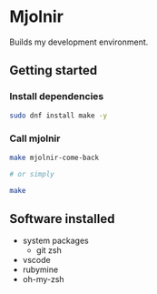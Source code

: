 # Mjolnir

Builds my development environment.

## Getting started
### Install dependencies
```bash
sudo dnf install make -y
```
### Call mjolnir
```bash
make mjolnir-come-back

# or simply

make
```

## Software installed

- system packages
  - git zsh
- vscode
- rubymine
- oh-my-zsh